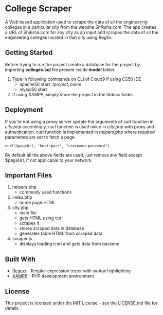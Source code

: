# College Scraper

A Web based application used to scrape the data of all the engineering colleges in a particular city from the website _Shiksha.com_.
The app creates a URL of Shiksha.com for any city as an input and scrapes the data of all the engineering colleges located in that city using RegEx.

## Getting Started

Before trying to run the project create a database for the project by importing __colleges.sql__ file present inside __model__ folder.
1. Type in following commands on CLI of Cloud9 if using CS50 IDE
      * apache50 start ./_project_name_
      * mysql50 start
2. If using XAMPP, simply store the project in the htdocs folder.

## Deployment

If you're not using a proxy server update the arguments of curl function in _city.php_ accordingly.
curl function is used twice in _city.php_ with proxy and authentication.
curl function is implemented in _helpers.php_ where required parameters are set to fetch a page.

```
curl($pageUrl, "host:port", "username:password")
```

By default all the above fields are used, just remove any field except $pageUrl, if not applicable to your network.

## Important Files

1. helpers.php
      * commonly used functions
2. index.php
      * home page HTML
3. city.php
      * main file
      * gets HTML using curl
      * scrapes it
      * stores scraped data in database
      * generates table HTML from scraped data
4. scraper.js
      * displays loading icon and gets data from backend

## Built With

* [Regexr](https://regexr.com/) - Regular expression tester with syntax highlighting
* [XAMPP](https://www.apachefriends.org/index.html) - PHP development environment

## License

This project is licensed under the MIT License - see the [LICENSE.md](LICENSE.md) file for details.
